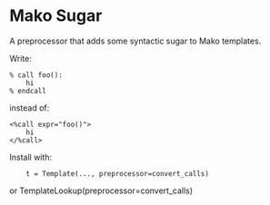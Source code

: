Mako Sugar
===

A preprocessor that adds some syntactic sugar to Mako templates.

Write:

    % call foo():
        hi
    % endcall
        
instead of:

    <%call expr="foo()">
        hi
    </%call>
    
Install with:

        t = Template(..., preprocessor=convert_calls)

or
        TemplateLookup(preprocessor=convert_calls)